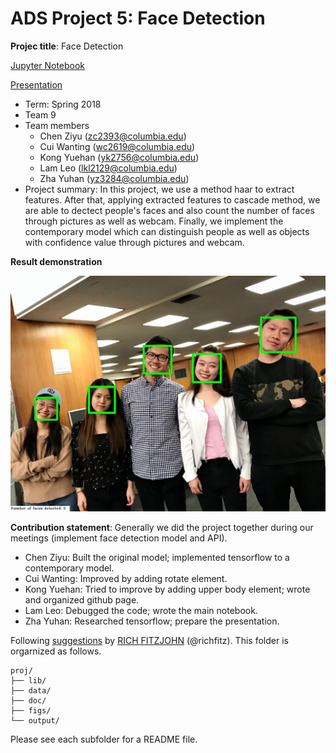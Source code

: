 # ADS Project 5: Face Detection

**Projec title**: Face Detection

[Jupyter Notebook](doc/)

[Presentation](doc/)

+ Term: Spring 2018
+ Team 9
+ Team members
	+ Chen Ziyu (zc2393@columbia.edu)
	+ Cui Wanting (wc2619@columbia.edu)
	+ Kong Yuehan (yk2756@columbia.edu)
	+ Lam Leo (lkl2129@columbia.edu)
	+ Zha Yuhan (yz3284@columbia.edu)
+ Project summary: In this project, we use a method haar to extract features. After that, applying extracted features to cascade method, we are able to dectect people's faces and also count the number of faces through pictures as well as webcam. Finally, we implement the contemporary model which can distinguish people as well as objects with confidence value through pictures and webcam. 

**Result demonstration**

![image](figs/img.jpeg)
	
**Contribution statement**: Generally we did the project together during our meetings (implement face detection model and API).
+ Chen Ziyu: Built the original model; implemented tensorflow to a contemporary model.
+ Cui Wanting: Improved by adding rotate element.  
+ Kong Yuehan: Tried to improve by adding upper body element; wrote and organized github page.
+ Lam Leo: Debugged the code; wrote the main notebook.
+ Zha Yuhan: Researched tensorflow; prepare the presentation.

Following [suggestions](http://nicercode.github.io/blog/2013-04-05-projects/) by [RICH FITZJOHN](http://nicercode.github.io/about/#Team) (@richfitz). This folder is orgarnized as follows.

```
proj/
├── lib/
├── data/
├── doc/
├── figs/
└── output/
```

Please see each subfolder for a README file.
